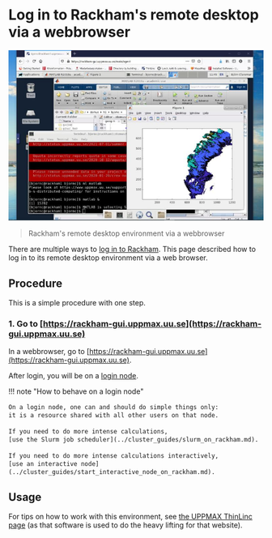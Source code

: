 # Log in to Rackham's remote desktop via a webbrowser

![Rackham's remote desktop environment](./img/rackham_via_remote_desktop_50.jpg)

> Rackham's remote desktop environment via a webbrowser

There are multiple ways to [log in to Rackham](login_rackham.md).
This page described how to log in to its remote desktop environment
via a web browser.

## Procedure

This is a simple procedure with one step.

### 1. Go to [https://rackham-gui.uppmax.uu.se](https://rackham-gui.uppmax.uu.se)

In a webbrowser, go to [https://rackham-gui.uppmax.uu.se](https://rackham-gui.uppmax.uu.se).

After login, you will be on a [login node](../cluster_guides/login_node.md).

!!! note "How to behave on a login node"

    On a login node, one can and should do simple things only:
    it is a resource shared with all other users on that node.

    If you need to do more intense calculations,
    [use the Slurm job scheduler](../cluster_guides/slurm_on_rackham.md).

    If you need to do more intense calculations interactively,
    [use an interactive node](../cluster_guides/start_interactive_node_on_rackham.md).

## Usage

For tips on how to work with this environment,
see [the UPPMAX ThinLinc page](../software/thinlinc.md)
(as that software is used to do the heavy lifting for that website).
